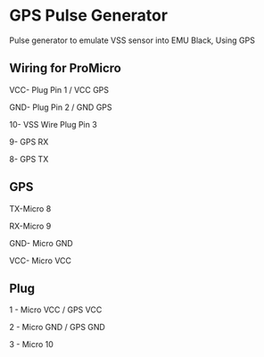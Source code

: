 # GPS Pulse Generator
Pulse generator to emulate VSS sensor into EMU Black, Using GPS

## Wiring for ProMicro
 VCC- Plug Pin 1 / VCC GPS
 
 GND- Plug Pin 2 / GND GPS
 
 10- VSS Wire Plug Pin 3
 
 9- GPS RX
 
 8- GPS TX

## GPS
TX-Micro 8

RX-Micro 9

GND- Micro GND

VCC- Micro VCC

## Plug 
1 - Micro VCC / GPS VCC

2 - Micro GND / GPS GND

3 - Micro 10

